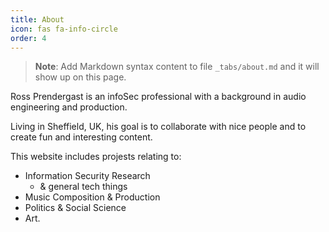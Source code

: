 ```yaml
---
title: About
icon: fas fa-info-circle
order: 4
---
```



> **Note**: Add Markdown syntax content to file `_tabs/about.md` and it will show up on this page.

Ross Prendergast is an infoSec professional with a background in audio engineering and production. 

Living in Sheffield, UK, his goal is to collaborate with nice people and to create fun and interesting content.

This website includes projests relating to:

- Information Security Research 
  - & general tech things
- Music Composition & Production
- Politics & Social Science
- Art.